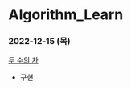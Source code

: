 # Algorithm_Learn
### 2022-12-15 (목)
[두 수의 차](https://school.programmers.co.kr/learn/courses/30/lessons/120803)
- 구현
